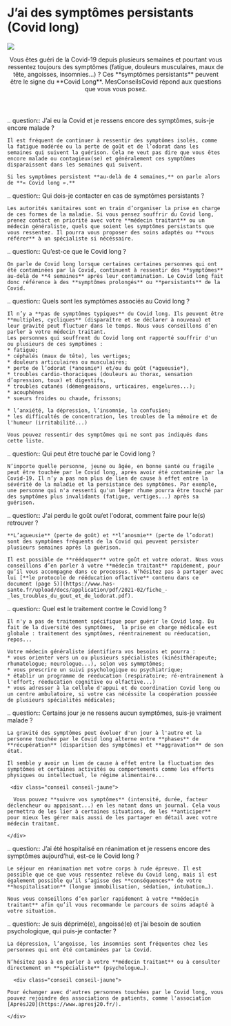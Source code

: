 # J’ai des symptômes persistants (Covid long)

<img src="illustrations/covid.svg">

<header>
    <p class="big">Vous êtes guéri de la Covid-19 depuis plusieurs semaines et pourtant vous ressentez toujours des symptômes (fatigue, douleurs musculaires, maux de tête, angoisses, insomnies...) ? Ces **symptômes persistants** peuvent être le signe du **Covid Long**. MesConseilsCovid répond aux questions que vous vous posez.</p>
</header>

<div itemscope itemtype="https://schema.org/FAQPage">
 
.. question:: J’ai eu la Covid et je ressens encore des symptômes, suis-je encore malade ?

    Il est fréquent de continuer à ressentir des symptômes isolés, comme la fatigue modérée ou la perte de goût et de l’odorat dans les semaines qui suivent la guérison. Cela ne veut pas dire que vous êtes encore malade ou contagieux(se) et généralement ces symptômes disparaissent dans les semaines qui suivent.
 
    Si les symptômes persistent **au-delà de 4 semaines,** on parle alors de **« Covid long ».** 
    
.. question:: Qui dois-je contacter en cas de symptômes persistants ?

    Les autorités sanitaires sont en train d’organiser la prise en charge de ces formes de la maladie. Si vous pensez souffrir du Covid long, prenez contact en priorité avec votre **médecin traitant** ou un médecin généraliste, quels que soient les symptômes persistants que vous ressentez. Il pourra vous proposer des soins adaptés ou **vous référer** à un spécialiste si nécéssaire.
    
.. question:: Qu’est-ce que le Covid long ?

    On parle de Covid long lorsque certaines certaines personnes qui ont été contaminées par la Covid, continuent à ressentir des **symptômes** au-delà de **4 semaines** après leur contamination. Le Covid long fait donc référence à des **symptômes prolongés** ou **persistants** de la Covid.
    
.. question:: Quels sont les symptômes associés au Covid long ?

    Il n’y a **pas de symptômes typiques** du Covid long. Ils peuvent être **multiples, cycliques** (disparaître et se déclarer à nouveau) et leur gravité peut fluctuer dans le temps. Nous vous conseillons d’en parler à votre médecin traitant. 
    Les personnes qui souffrent du Covid long ont rapporté souffrir d'un ou plusieurs de ces symptômes :
    * fatigue;
    * céphalés (maux de tête), les vertiges;
    * douleurs articulaires ou musculaires;
    * perte de l’odorat (*anosmie*) et/ou du goût (*agueusie*),
    * troubles cardio-thoraciques (douleurs au thorax, sensation d’opression, toux) et digestifs,
    * troubles cutanés (démengeaisons, urticaires, engelures...);
    * acouphènes
    * sueurs froides ou chaude, frissons;
 
    * l’anxiété, la dépression, l’insomnie, la confusion;
    * les difficultés de concentration, les troubles de la mémoire et de l'humeur (irritabilité...)
 
    Vous pouvez ressentir des symptômes qui ne sont pas indiqués dans cette liste. 
    
.. question:: Qui peut être touché par le Covid long ?

    N’importe quelle personne, jeune ou âgée, en bonne santé ou fragile peut être touchée par le Covid long, après avoir été contaminée par la Covid-19. Il n’y a pas non plus de lien de cause à effet entre la sévérité de la maladie et la persistance des symptômes. Par exemple, une personne qui n'a ressenti qu'un léger rhume pourra être touché par des symptômes plus invalidants (fatigue, vertiges...) après sa guérison.

.. question:: J'ai perdu le goût ou/et l'odorat, comment faire pour le(s) retrouver ?

    **L’agueusie** (perte de goût) et **l’anosmie** (perte de l’odorat) sont des symptômes fréquents de la Covid qui peuvent persister plusieurs semaines après la guérison.

    Il est possible de **rééduquer** votre goût et votre odorat. Nous vous conseillons d’en parler à votre **médecin traitant** rapidement, pour qu’il vous accompagne dans ce processus. N’hésitez pas à partager avec lui [**le protocole de rééducation oflactive** contenu dans ce document (page 5)](https://www.has-sante.fr/upload/docs/application/pdf/2021-02/fiche_-_les_troubles_du_gout_et_de_lodorat.pdf).
 
 .. question:: Quel est le traitement contre le Covid long ?
 
    Il n'y a pas de traitement spécifique pour guérir le Covid long. Du fait de la diversité des symptômes,  la prise en charge médicale est globale : traitement des symptômes, réentrainement ou réeducation, repos...
 
    Votre médecin généraliste identifiera vos besoins et pourra : 
    * vous orienter vers un ou plusieurs spécialistes (kinésithérapeute; rhumatologue; neurologue...), selon vos symmptômes;
    * vous prescrire un suivi psychologique ou psychiatrique;
    * établir un programme de réeducation (respiratoire; ré-entrainement à l'effort; réeducation cognitive ou olfactive...)
    * vous adresser à la cellule d'appui et de coordination Covid long ou un centre ambulatoire, si votre cas nécéssite la coopération poussée de plusieurs spécialités médicales;  
   
.. question:: Certains jour je ne ressens aucun symptômes, suis-je vraiment malade ?

    La gravité des symptômes peut évoluer d'un jour à l'autre et la personne touchée par le Covid long alterne entre **phases** de **récupération** (disparition des symptômes) et **aggravation** de son état.

    Il semble y avoir un lien de cause à effet entre la fluctuation des symptômes et certaines activités ou comportements comme les efforts physiques ou intellectuel, le régime alimentaire...

     <div class="conseil conseil-jaune">
      
      Vous pouvez **suivre vos symptômes** (intensité, durée, facteur déclencheur ou appaisant...) en les notant dans un journal. Cela vous permettra de les lier à certaines situations, de les **anticiper** pour mieux les gérer mais aussi de les partager en détail avec votre médecin traitant.

    </div>
 
.. question:: J’ai été hospitalisé en réanimation et je ressens encore des symptômes aujourd’hui, est-ce le Covid long ?

    Le séjour en réanimation met votre corps à rude épreuve. Il est possible que ce que vous ressentez relève du Covid long, mais il est également possible qu’il s’agisse des **conséquences** de votre **hospitalisation** (longue immobilisation, sédation, intubation…).

    Nous vous conseillons d’en parler rapidement à votre **médecin traitant** afin qu’il vous recommande le parcours de soins adapté à votre situation.

.. question:: Je suis déprimé(e), angoissé(e) et j’ai besoin de soutien psychologique, qui puis-je contacter ?

    La dépression, l’angoisse, les insomnies sont fréquentes chez les personnes qui ont été contaminées par la Covid.

    N’hésitez pas à en parler à votre **médecin traitant** ou à consulter directement un **spécialiste** (psychologue…).

      <div class="conseil conseil-jaune">

    Pour échanger avec d'autres personnes touchées par le Covid long, vous pouvez rejoindre des associations de patients, comme l'association [AprèsJ20](https://www.apresj20.fr/).
       
    </div>
   
</div>
